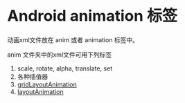 <h1 style="font-size: 2.5em;"> Android animation 标签</h1>
 


动画xml文件放在 anim 或者 animation 标签中。

anim 文件夹中的xml文件可用下列标签
1. scale, rotate, alpha, translate, set 
1. 各种插值器
1. [gridLayoutAnimation](https://blog.csdn.net/harvic880925/article/details/50785786)
1. [layoutAnimation](https://blog.csdn.net/harvic880925/article/details/50785786)



